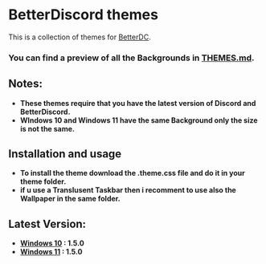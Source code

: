 # BetterDiscord themes

This is a collection of themes for [BetterDC](https://betterdiscord.app).

### **You can find a preview of all the Backgrounds in [THEMES.md](./THEMES.md).**

## Notes:

*   **These themes require that you have the latest version of Discord and BetterDiscord.**
*	**WIndows 10 and Windows 11 have the same Background only the size is not the same.**

## Installation and usage

*   **To install the theme download the .theme.css file and do it in your theme folder.**
*   **if u use a Translusent Taskbar then i recomment to use also the Wallpaper in the same folder.**


## Latest Version:
*	**[Windows 10](Windows%2010/) : 1.5.0**
*	**[Windows 11](Windows%2011/) : 1.5.0**
